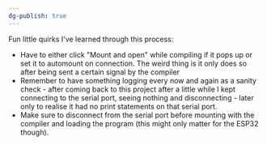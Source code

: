 ```yaml
---
dg-publish: true
---
```


Fun little quirks I've learned through this process:
- Have to either click "Mount and open" while compiling if it pops up or set it to automount on connection. The weird thing is it only does so after being sent a certain signal by the compiler
- Remember to have something logging every now and again as a sanity check - after coming back to this project after a little while I kept connecting to the serial port, seeing nothing and disconnecting - later only to realise it had no print statements on that serial port.
- Make sure to disconnect from the serial port before mounting with the compiler and loading the program (this might only matter for the ESP32 though).
